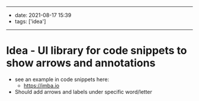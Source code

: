 ------
- date: 2021-08-17 15:39
- tags: ['idea']
-----

# Idea - UI library for code snippets to show arrows and annotations

- see an example in code snippets here:
	- https://imba.io
- Should add arrows and labels under specific word/letter



